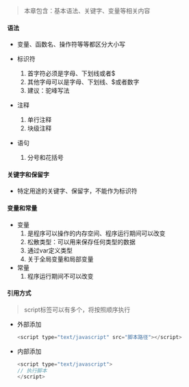 > 本章包含：基本语法、关键字、变量等相关内容

#### 语法
- 变量、函数名、操作符等等都区分大小写

- 标识符
    1. 首字符必须是字母、下划线或者$
	2. 其他字母可以是字母、下划线、$或者数字
	3. 建议：驼峰写法
- 注释
    1. 单行注释
    2. 块级注释
- 语句
    1. 分号和花括号   


#### 关键字和保留字
- 特定用途的关键字、保留字，不能作为标识符

#### 变量和常量
- 变量
	1. 是程序可以操作的内存空间、程序运行期间可以改变 
	2. 松散类型：可以用来保存任何类型的数据
	3. 通过var定义类型
	4. 关于全局变量和局部变量
- 常量
    1. 程序运行期间不可以改变

#### 引用方式
>  script标签可以有多个，将按照顺序执行

- 外部添加
	```javascript
	<script type="text/javascript" src="脚本路径"></script>
	```
- 内部添加
	```javascript
	<script type="text/javascript">
	// 执行脚本
	</script>
	```